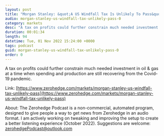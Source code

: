 ```yaml
---
layout: post
title: "Morgan Stanley: &quot;A US Windfall Tax Is Unlikely To Pass&quot;"
audio: morgan-stanley-us-windfall-tax-unlikely-pass-0
category: markets
desc: "A tax on profits could further constrain much needed investment in oil &amp; gas at a time when spending and production are still recovering from the Covid-19 pandemic."
duration: 00:01:34
length: 94
datetime: Tue, 01 Nov 2022 15:24:00 +0000
tags: podcast
guid: morgan-stanley-us-windfall-tax-unlikely-pass-0
order: 0
---
```

A tax on profits could further constrain much needed investment in oil &amp; gas at a time when spending and production are still recovering from the Covid-19 pandemic.

Link: [https://www.zerohedge.com/markets/morgan-stanley-us-windfall-tax-unlikely-pass](https://www.zerohedge.com/markets/morgan-stanley-us-windfall-tax-unlikely-pass)

About: The Zerohedge Podcast is a non-commercial, automated program, designed to give people a way to get news from Zerohedge in an audio format.  I am actively working on tweaking and improving the setup to create a better listening experience (October 2022).  Suggestions are welcome: [zerohedgePodcast@outlook.com](mailto:zerohedgePodcast@outlook.com)